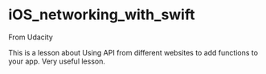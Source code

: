 # iOS_networking_with_swift
From Udacity

This is a lesson about Using API from different websites to add functions to your app.
Very useful lesson.
